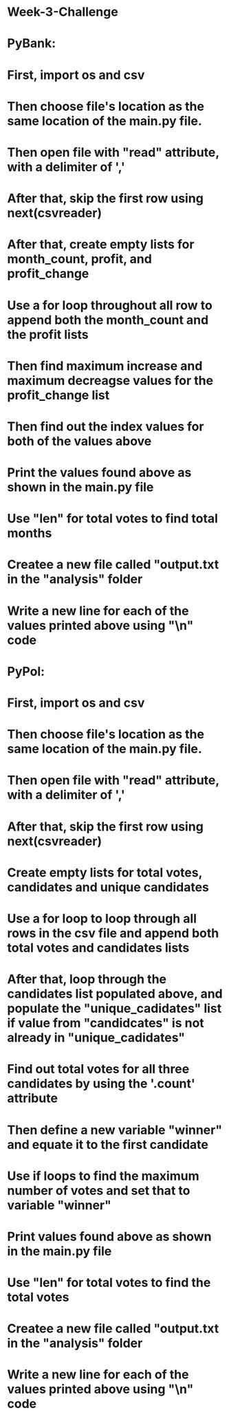 # Week-3-Challenge

# PyBank:
# First, import os and csv
# Then choose file's location as the same location of the main.py file. 
# Then open file with "read" attribute, with a delimiter of ','
# After that, skip the first row using next(csvreader)
# After that, create empty lists for month_count, profit, and profit_change
# Use a for loop throughout all row to append both the month_count and the profit lists
# Then find maximum increase and maximum decreagse values for the profit_change list
# Then find out the index values for both of the values above
# Print the values found above as shown in the main.py file
# Use "len" for total votes to find total months
# Createe a new file called "output.txt in the "analysis" folder
# Write a new line for each of the values printed above using "\n" code


# PyPol:
# First, import os and csv
# Then choose file's location as the same location of the main.py file. 
# Then open file with "read" attribute, with a delimiter of ','
# After that, skip the first row using next(csvreader)
# Create empty lists for total votes, candidates and unique candidates
# Use a for loop to loop through all rows in the csv file and append both total votes and candidates lists
# After that, loop through the candidates list populated above, and populate the "unique_cadidates" list if value from "candidcates" is not already in "unique_cadidates" 
# Find out total votes for all three candidates by using the '.count' attribute
# Then define a new variable "winner" and equate it to the first candidate
# Use if loops to find the maximum number of votes and set that to variable "winner"
# Print values found above as shown in the main.py file
# Use "len" for total votes to find the total votes
# Createe a new file called "output.txt in the "analysis" folder
# Write a new line for each of the values printed above using "\n" code
